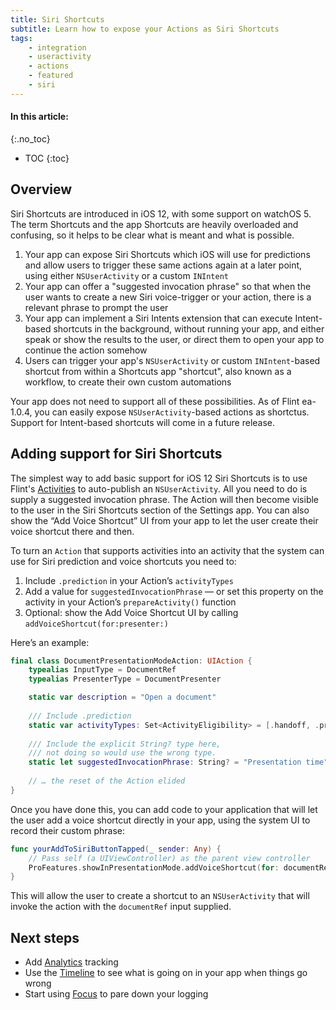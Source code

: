 ```yaml
---
title: Siri Shortcuts
subtitle: Learn how to expose your Actions as Siri Shortcuts
tags:
    - integration
    - useractivity
    - actions
    - featured
    - siri
---
```


#### In this article:
{:.no_toc}
* TOC
{:toc}

## Overview

Siri Shortcuts are introduced in iOS 12, with some support on watchOS 5. The term Shortcuts and the app Shortcuts are heavily overloaded and confusing, so it helps to be clear what is meant and what is possible.

1. Your app can expose Siri Shortcuts which iOS  will use for predictions and allow users to trigger these same actions again at a later point, using either `NSUserActivity` or a custom `INIntent`
2. Your app can offer a "suggested invocation phrase" so that when the user wants to create a new Siri voice-trigger or your action, there is a relevant phrase to prompt the user
3. Your app can implement a Siri Intents extension that can execute Intent-based shortcuts in the background, without running your app, and either speak or show the results to the user, or direct them to open your app to continue the action somehow
4. Users can trigger your app's `NSUserActivity` or custom `INIntent`-based shortcut from within a Shortcuts app "shortcut", also known as a workflow, to create their own custom automations

Your app does not need to support all of these possibilities. As of Flint ea-1.0.4, you can easily expose `NSUserActivity`-based actions as shortctus. Support for Intent-based shortcuts will come in a future release.

## Adding support for Siri Shortcuts

The simplest way to add basic support for iOS 12 Siri Shortcuts is to use Flint's [Activities](activities.md) to auto-publish an `NSUserActivity`. All you need to do is supply a suggested invocation phrase. The Action will then become visible to the user in the Siri Shortcuts section of the Settings app. You can also show the “Add Voice Shortcut” UI from your app to let the user create their voice shortcut there and then.

To turn an `Action` that supports activities into an activity that the system can use for Siri prediction and voice shortcuts you need to:

1. Include `.prediction` in your Action’s `activityTypes`
2. Add a value for `suggestedInvocationPhrase` — or set this property on the activity in your Action’s `prepareActivity()` function
3. Optional: show the Add Voice Shortcut UI by calling `addVoiceShortcut(for:presenter:)`

Here’s an example:

```swift
final class DocumentPresentationModeAction: UIAction {
    typealias InputType = DocumentRef
    typealias PresenterType = DocumentPresenter

    static var description = "Open a document"
    
    /// Include .prediction
    static var activityTypes: Set<ActivityEligibility> = [.handoff, .prediction]
    
    /// Include the explicit String? type here,
    /// not doing so would use the wrong type.
    static let suggestedInvocationPhrase: String? = "Presentation time"
    
    // … the reset of the Action elided
}
```

Once you have done this, you can add code to your application that will let the user add a voice shortcut directly in your app, using the system UI to record their custom phrase:

```swift
func yourAddToSiriButtonTapped(_ sender: Any) {
    // Pass self (a UIViewController) as the parent view controller
    ProFeatures.showInPresentationMode.addVoiceShortcut(for: documentRef, presenter:self)
}
```

This will allow the user to create a shortcut to an `NSUserActivity` that will invoke the action with the `documentRef` input supplied.

## Next steps

* Add [Analytics](analytics.md) tracking
* Use the [Timeline](timeline.md) to see what is going on in your app when things go wrong
* Start using [Focus](focus.md) to pare down your logging
